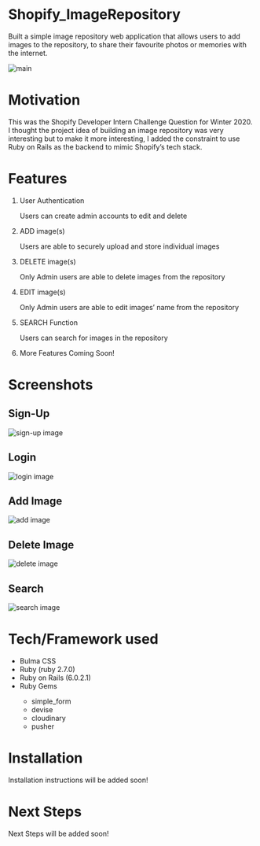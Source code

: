 <h1>Shopify_ImageRepository</h1>
<p>
  Built a simple image repository web application that allows users to add
  images to the repository, to share their favourite photos or memories with the
  internet.
</p>
<img src="https://res.cloudinary.com/djw0gfmv7/image/upload/c_scale,w_862/v1579667911/github/home_fvnhvm.png" alt="main">

<h1>Motivation</h1>
<p>
  This was the Shopify Developer Intern Challenge Question for Winter 2020. I
  thought the project idea of building an image repository was very interesting
  but to make it more interesting, I added the constraint to use Ruby on Rails
  as the backend to mimic Shopify’s tech stack.
</p>

<h1>Features</h1>
<p>
    <ol>
        <li>User Authentication</li>
        <p>Users can create admin accounts to edit and delete </p>
        <li>ADD image(s)</li>
        <p>Users are able to securely upload and store individual images  </p>
        <li>DELETE image(s)</li>
        <p>Only Admin users are able to delete images from the repository </p>
        <li>EDIT image(s)</li>
        <p>Only Admin users are able to edit images’ name from the repository </p>
        <li>SEARCH Function</li>
        <p>Users can search for images in the repository </p>
        <li>More Features Coming Soon!</li>
    </ol>
</p>

<h1>Screenshots</h1>
<h2>Sign-Up</h2>
<img src="https://res.cloudinary.com/djw0gfmv7/image/upload/v1579725172/github/sign-up-re-2_ckbab7.gif" alt="sign-up image">

<h2>Login</h2>
<img src="https://res.cloudinary.com/djw0gfmv7/image/upload/v1579725444/github/login-re_zznqd5.gif" alt="login image">

<h2>Add Image</h2>
<img src="https://res.cloudinary.com/djw0gfmv7/image/upload/v1579667635/add-image-re_hjdw87.gif" alt="add image">

<h2>Delete Image</h2>
<img src="https://res.cloudinary.com/djw0gfmv7/image/upload/v1579727542/github/delete-image-re_vuv1yf.gif" alt="delete image">

<h2>Search </h2>
<img src="https://res.cloudinary.com/djw0gfmv7/image/upload/v1579726437/github/search-re_ijalun.gif" alt="search image">

<h1>Tech/Framework used</h1>
<p>
    <ul>
        <li>Bulma CSS</li>
        <li>Ruby (ruby 2.7.0)</li>
        <li>Ruby on Rails (6.0.2.1)</li>
        <li>Ruby Gems</li>
        <ul>
            <li>simple_form</li>
            <li>devise</li>
            <li>cloudinary</li>
            <li>pusher</li>
        </ul>
    </ul>
</p>

<h1>Installation</h1>
<p>
  Installation instructions will be added soon!
</p>

<h1>Next Steps</h1>
<p>
  Next Steps will be added soon!
</p>
